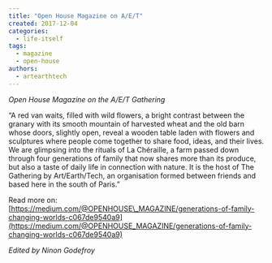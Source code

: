 ```yaml
---
title: "Open House Magazine on A/E/T"
created: 2017-12-04
categories: 
  - life-itself
tags: 
  - magazine
  - open-house
authors: 
  - artearthtech
---
```


_Open House Magazine on the A/E/T Gathering_

“A red van waits, filled with wild flowers, a bright contrast between the granary with its smooth mountain of harvested wheat and the old barn whose doors, slightly open, reveal a wooden table laden with flowers and sculptures where people come together to share food, ideas, and their lives. We are glimpsing into the rituals of La Chéraille, a farm passed down through four generations of family that now shares more than its produce, but also a taste of daily life in connection with nature. It is the host of The Gathering by Art/Earth/Tech, an organisation formed between friends and based here in the south of Paris.”

Read more on: [https://medium.com/@OPENHOUSE\_MAGAZINE/generations-of-family-changing-worlds-c067de9540a9](https://medium.com/@OPENHOUSE_MAGAZINE/generations-of-family-changing-worlds-c067de9540a9)

_Edited by Ninon Godefroy_
